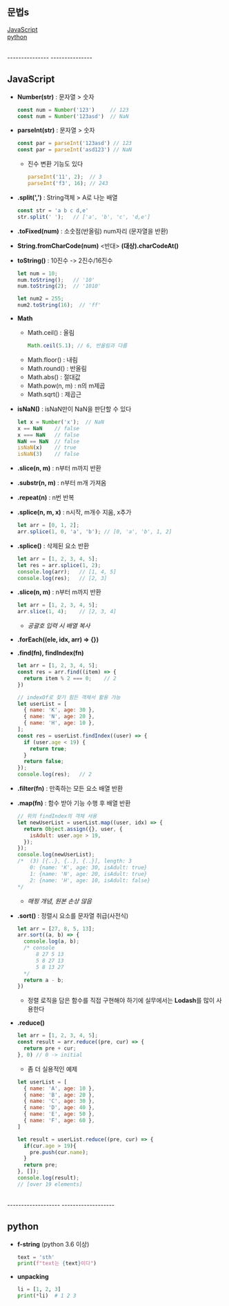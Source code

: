## 문법s

[JavaScript](#JavaScript)   
[python](#python)   

<br>
---------------
---------------
<br>

## JavaScript

* **Number(str)** : 문자열 > 숫자
  ```javaScript
  const num = Number('123')     // 123
  const num = Number('123asd')  // NaN
  ```

* **parseInt(str)** : 문자열 > 숫자
  ```javaScript
  const par = parseInt('123asd') // 123
  const par = parseInt('asd123') // NaN
  ```
  * 진수 변환 기능도 있다
    ```javaScript
    parseInt('11', 2);  // 3
    parseInt('f3', 16); // 243
    ```

* **.split(',')** : String객체 > A로 나눈 배열
  ```javaScript
  const str = 'a b c d,e'
  str.split(' ');   // ['a', 'b', 'c', 'd,e']
  ```

* **.toFixed(num)** : 소숫점(반올림) num자리 (문자열을 반환)

* **String.fromCharCode(num)** <반대> **(대상).charCodeAt()**

* **toString()** : 10진수 -> 2진수/16진수
  ```javaScript
  let num = 10;
  num.toString();   // '10'
  num.toString(2);  // '1010'

  let num2 = 255;
  num2.toString(16);  // 'ff'
  ```

* **Math**
  * Math.ceil() : 올림
    ```javaScript
    Math.ceil(5.1); // 6, 반올림과 다름
    ```
  * Math.floor() : 내림
  * Math.round() : 반올림
  * Math.abs() : 절대값
  * Math.pow(n, m) : n의 m제곱
  * Math.sqrt() : 제곱근

* **isNaN()** : isNaN만이 NaN을 판단할 수 있다
  ```javaScript
  let x = Number('x');  // NaN
  x == NaN    // false
  x === NaN   // false
  NaN == NaN  // false
  isNaN(x)    // true
  isNaN(3)    // false
  ```

* **.slice(n, m)** : n부터 m까지 반환

* **.substr(n, m)** : n부터 m개 가져옴

* **.repeat(n)** : n번 반복

* **.splice(n, m, x)** : n시작, m개수 지움, x추가
  ```javaScript
  let arr = [0, 1, 2];
  arr.splice(1, 0, 'a', 'b'); // [0, 'a', 'b', 1, 2]
  ```

* **.splice()** : 삭제된 요소 반환
  ```javaScript
  let arr = [1, 2, 3, 4, 5];
  let res = arr.splice(1, 2);
  console.log(arr);   // [1, 4, 5]
  console.log(res);   // [2, 3]
  ```

* **.slice(n, m)** : n부터 m까지 반환
  ```javaScript
  let arr = [1, 2, 3, 4, 5];
  arr.slice(1, 4);    // [2, 3, 4]
  ```
  * *공괄호 입력 시 배열 복사*

* **.forEach((ele, idx, arr) => {})**

* **.find(fn), findIndex(fn)**
  ```javaScript
  let arr = [1, 2, 3, 4, 5];
  const res = arr.find((item) => {
    return item % 2 === 0;    // 2
  })

  // indexOf로 찾기 힘든 객체서 활용 가능
  let userList = [
    { name: 'K', age: 30 },
    { name: 'N', age: 20 },
    { name: 'H', age: 10 },
  ];
  const res = userList.findIndex((user) => {
    if (user.age < 19) {
      return true;
    }
    return false;
  });
  console.log(res);   // 2
  ```

* **.filter(fn)** : 만족하는 모든 요소 배열 반환

* **.map(fn)** : 함수 받아 기능 수행 후 배열 반환
  ```javaScript
  // 위의 findIndex의 객체 사용
  let newUserList = userList.map((user, idx) => {
    return Object.assign({}, user, {
      isAdult: user.age > 19,
    });
  });
  console.log(newUserList);
  /*  (3) [{..}, {..}, {..}], length: 3
      0: {name: 'K', age: 30, isAdult: true}
      1: {name: 'N', age: 20, isAdult: true}
      2: {name: 'H', age: 10, isAdult: false}
  */
  ```
  * *매핑 개념, 원본 손상 않음*

* **.sort()** : 정렬시 요소를 문자열 취급(사전식)
  ```javaScript
  let arr = [27, 8, 5, 13];
  arr.sort((a, b) => {
    console.log(a, b);
    /* console
        8 27 5 13
        5 8 27 13
        5 8 13 27
    */
    return a - b;
  })
  ```
  * 정렬 로직을 담은 함수를 직접 구현해야 하기에 실무에서는 **Lodash**를 많이 사용한다

* **.reduce()**
  ```javaScript
  let arr = [1, 2, 3, 4, 5];
  const result = arr.reduce((pre, cur) => {
    return pre + cur;
  }, 0) // 0 -> initial
  ```
  * 좀 더 실용적인 예제
  ```javaScript
  let userList = [
    { name: 'A', age: 10 },
    { name: 'B', age: 20 },
    { name: 'C', age: 30 },
    { name: 'D', age: 40 },
    { name: 'E', age: 50 },
    { name: 'F', age: 60 },
  ]

  let result = userList.reduce((pre, cur) => {
    if(cur.age > 19){
      pre.push(cur.name);
    }
    return pre;
  }, []);
  console.log(result);
  // [over 19 elements]
  ```

<br>
-------------------
-------------------
<br>

## python

* **f-string** (python 3.6 이상)
  ```python
  text = 'sth'
  print(f"text는 {text}이다")
  ```  

* **unpacking**
  ```python
  li = [1, 2, 3]
  print(*li)  # 1 2 3
  ```





